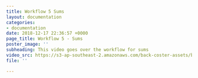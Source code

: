 ```yaml
---
title: Workflow 5 Sums
layout: documentation
categories:
- documentation
date: 2018-12-17 22:36:57 +0000
page_title: Workflow 5 - Sums
poster_image: ''
subheading: This video goes over the workflow for sums
video_src: https://s3-ap-southeast-2.amazonaws.com/back-coster-assets/bp-training-videos/Workflow+5+Sums.mp4
file: ''

---
```

